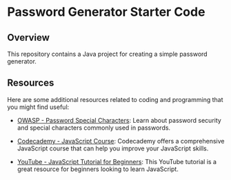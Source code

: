 # Password Generator Starter Code

## Overview

This repository contains a Java project for creating a simple password generator.

## Resources

Here are some additional resources related to coding and programming that you might find useful:

- [OWASP - Password Special Characters](https://owasp.org/www-community/password-special-characters): Learn about password security and special characters commonly used in passwords.

- [Codecademy - JavaScript Course](https://www.codecademy.com/catalog/language/javascript): Codecademy offers a comprehensive JavaScript course that can help you improve your JavaScript skills.

- [YouTube - JavaScript Tutorial for Beginners](https://www.youtube.com/watch?v=n1_vHArDBRA): This YouTube tutorial is a great resource for beginners looking to learn JavaScript.

